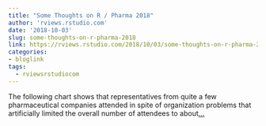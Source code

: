 ```yaml
---
title: "Some Thoughts on R / Pharma 2018"
author: 'rviews.rstudio.com'
date: '2018-10-03'
slug: some-thoughts-on-r-pharma-2018
link: https://rviews.rstudio.com/2018/10/03/some-thoughts-on-r-pharma-2018/
categories:
- bloglink
tags:
  - rviewsrstudiocom
---
```


The following chart shows that representatives from quite a few pharmaceutical companies attended in spite of organization problems that artificially limited the overall number of attendees to about[... <i class="fas fa-external-link-alt"></i>](https://rviews.rstudio.com/2018/10/03/some-thoughts-on-r-pharma-2018/)

